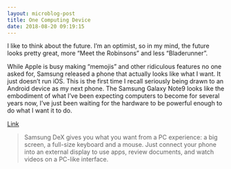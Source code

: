 ```yaml
---
layout: microblog-post
title: One Computing Device
date: 2018-08-20 09:19:15
---
```


I like to think about the future. I’m an optimist, so in my mind, the future looks pretty great, more “Meet the Robinsons” and less “Bladerunner”. 

While Apple is busy making “memojis” and other ridiculous features no one asked for, Samsung released a phone that actually looks like what I want. It just doesn’t run iOS. This is the first time I recall seriously being drawn to an Android device as my next phone. The Samsung Galaxy Note9 looks like the embodiment of what I’ve been expecting computers to become for several years now, I’ve just been waiting for the hardware to be powerful enough to do what I want it to do. 

[Link][1]

> Samsung DeX gives you what you want from a PC experience: a big screen, a full-size keyboard and a mouse. 
> Just connect your phone into an external display to use apps, review documents, and watch videos on a PC-like interface.



[1]:	https://www.samsung.com/global/galaxy/apps/samsung-dex/